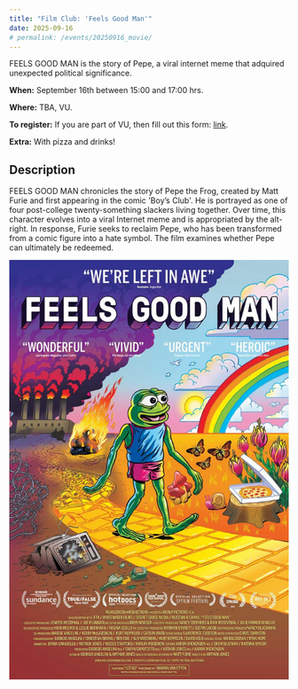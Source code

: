 ```yaml
---
title: "Film Club: 'Feels Good Man'"
date: 2025-09-16
# permalink: /events/20250916_movie/
---
```


FEELS GOOD MAN is the story of Pepe, a viral internet meme that adquired unexpected political significance. 

**When:** September 16th between 15:00 and 17:00 hrs.

**Where:** TBA, VU.

**To register:** If you are part of VU, then fill out this form: [link](https://forms.office.com/Pages/ResponsePage.aspx?id=nJwqRqYt-0uzGA-DBD_km2e5G4jNNZZOr3QvTdUI-JxUQlhXOE0xMkxGRTdWNjhWQlhGWE5YWVRBRC4u).

**Extra:** With pizza and drinks!

## Description

FEELS GOOD MAN chronicles the story of Pepe the Frog, created by Matt Furie and first appearing in the comic 'Boy’s Club'. He is portrayed as one of four post-college twenty-something slackers living together. Over time, this character evolves into a viral Internet meme and is appropriated by the alt-right. In response, Furie seeks to reclaim Pepe, who has been transformed from a comic figure into a hate symbol. The film examines whether Pepe can ultimately be redeemed.

![Feels good man](/images/events/feels_good_man.jpg)

